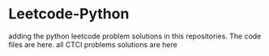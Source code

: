 # Leetcode-Python
adding the python leetcode problem solutions in this repositories. 
The code files are here.
all CTCI problems solutions are here


















































































































































































































































































































































































































































































































































































































































































































































































































































































































































































































































































































































































































































































































